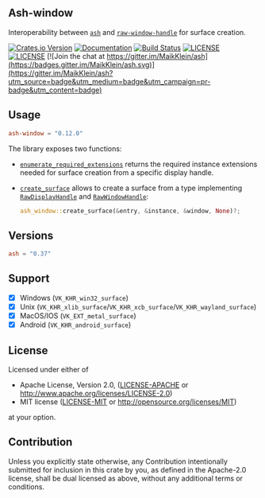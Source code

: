 ## Ash-window

Interoperability between [`ash`](https://github.com/MaikKlein/ash) and [`raw-window-handle`](https://github.com/rust-windowing/raw-window-handle) for surface creation.

[![Crates.io Version](https://img.shields.io/crates/v/ash-window.svg)](https://crates.io/crates/ash-window)
[![Documentation](https://docs.rs/ash-window/badge.svg)](https://docs.rs/ash-window)
[![Build Status](https://github.com/MaikKlein/ash/workflows/CI/badge.svg)](https://github.com/MaikKlein/ash/actions?workflow=CI)
[![LICENSE](https://img.shields.io/badge/license-MIT-blue.svg)](LICENSE-MIT)
[![LICENSE](https://img.shields.io/badge/license-apache-blue.svg)](LICENSE-APACHE)
[![Join the chat at https://gitter.im/MaikKlein/ash](https://badges.gitter.im/MaikKlein/ash.svg)](https://gitter.im/MaikKlein/ash?utm_source=badge&utm_medium=badge&utm_campaign=pr-badge&utm_content=badge)

## Usage

```toml
ash-window = "0.12.0"
```

The library exposes two functions:

- [`enumerate_required_extensions`] returns the required instance extensions needed for surface creation from a specific display handle.

- [`create_surface`] allows to create a surface from a type implementing [`RawDisplayHandle`] and [`RawWindowHandle`]:

  ```rust
  ash_window::create_surface(&entry, &instance, &window, None)?;
  ```

[`enumerate_required_extensions`]: https://docs.rs/ash-window/latest/ash_window/fn.enumerate_required_extensions.html
[`create_surface`]: https://docs.rs/ash-window/latest/ash_window/fn.create_surface.html
[`RawDisplayHandle`]: https://docs.rs/raw-window-handle/latest/raw_window_handle/enum.RawDisplayHandle.html
[`RawWindowHandle`]: https://docs.rs/raw-window-handle/latest/raw_window_handle/enum.RawWindowHandle.html

## Versions
```toml
ash = "0.37"
```

## Support

- [x] Windows (`VK_KHR_win32_surface`)
- [x] Unix (`VK_KHR_xlib_surface`/`VK_KHR_xcb_surface`/`VK_KHR_wayland_surface`)
- [x] MacOS/IOS (`VK_EXT_metal_surface`)
- [x] Android (`VK_KHR_android_surface`)

## License

Licensed under either of

* Apache License, Version 2.0, ([LICENSE-APACHE](LICENSE-APACHE) or http://www.apache.org/licenses/LICENSE-2.0)
* MIT license ([LICENSE-MIT](LICENSE-MIT) or http://opensource.org/licenses/MIT)

at your option.

## Contribution

Unless you explicitly state otherwise, any Contribution intentionally submitted for inclusion in this crate by you, as defined in the Apache-2.0 license, shall be dual licensed as above, without any additional terms or conditions.
